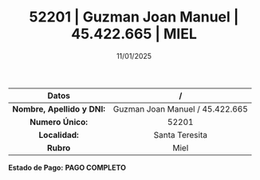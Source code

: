 ﻿---
title: 52201 | Guzman Joan Manuel | 45.422.665 | MIEL
date: 11/01/2025
draft: false
tags: ['santa-teresita', 'titular', 'miel']
---

|          **Datos**          |  /  |
|:---------------------------:|:---:|
| **Nombre, Apellido y DNI:** | Guzman Joan Manuel / 45.422.665 |
|      **Numero Único:**      | 52201 |
|        **Localidad:**       | Santa Teresita |
|          **Rubro**          | Miel |

**Estado de Pago:** **PAGO COMPLETO**
